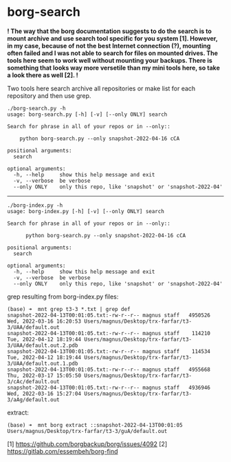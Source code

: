 # borg-search

<b>! The way that the borg documentation suggests to do the search is to mount archive and use search tool specific for you system [1]. However, in my case, because of not the best Internet connection (?), mounting often failed and I was not able to search for files on mounted drives. The tools here seem to work well without mounting your backups. There is something that looks way more versetile than my mini tools here, so take a look there as well [2]. !</b>

Two tools here search archive all repositories or make list for each repository and then use grep.

	./borg-search.py -h
	usage: borg-search.py [-h] [-v] [--only ONLY] search

	Search for phrase in all of your repos or in --only::

		python borg-search.py --only snapshot-2022-04-16 cCA

	positional arguments:
	  search

	optional arguments:
	  -h, --help     show this help message and exit
	  -v, --verbose  be verbose
	  --only ONLY    only this repo, like 'snapshot' or 'snapshot-2022-04'

-------------------------------------------------------------------------------
  
	./borg-index.py -h
	usage: borg-index.py [-h] [-v] [--only ONLY] search

	Search for phrase in all of your repos or in --only::

		  python borg-search.py --only snapshot-2022-04-16 cCA

	positional arguments:
	  search

	optional arguments:
	  -h, --help     show this help message and exit
	  -v, --verbose  be verbose
	  --only ONLY    only this repo, like 'snapshot' or 'snapshot-2022-04'

grep resulting from borg-index.py files:

	(base) ➜  mnt grep t3-3 *.txt | grep def
	snapshot-2022-04-13T00:01:05.txt:-rw-r--r-- magnus staff   4950526 Wed, 2022-03-16 16:20:53 Users/magnus/Desktop/trx-farfar/t3-3/UAA/default.out
	snapshot-2022-04-13T00:01:05.txt:-rw-r--r-- magnus staff    114210 Tue, 2022-04-12 18:19:44 Users/magnus/Desktop/trx-farfar/t3-3/UAA/default.out.2.pdb
	snapshot-2022-04-13T00:01:05.txt:-rw-r--r-- magnus staff    114534 Tue, 2022-04-12 18:19:44 Users/magnus/Desktop/trx-farfar/t3-3/UAA/default.out.1.pdb
	snapshot-2022-04-13T00:01:05.txt:-rw-r--r-- magnus staff   4955668 Thu, 2022-03-17 15:05:50 Users/magnus/Desktop/trx-farfar/t3-3/cAc/default.out
	snapshot-2022-04-13T00:01:05.txt:-rw-r--r-- magnus staff   4936946 Wed, 2022-03-16 15:27:04 Users/magnus/Desktop/trx-farfar/t3-3/aAg/default.out
	
extract:

	(base) ➜  mnt borg extract ::snapshot-2022-04-13T00:01:05 Users/magnus/Desktop/trx-farfar/t3-3/guA/default.out



[1] https://github.com/borgbackup/borg/issues/4092
[2] https://gitlab.com/essembeh/borg-find
